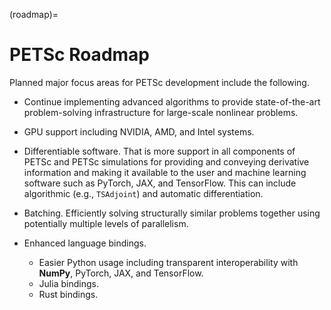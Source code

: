 (roadmap)=

# PETSc Roadmap

Planned major focus areas for PETSc development include the following.

- Continue implementing advanced algorithms to provide state-of-the-art problem-solving infrastructure for large-scale nonlinear problems.

- GPU support including NVIDIA, AMD, and Intel systems.

- Differentiable software. That is more support in all components of PETSc and PETSc simulations for providing and conveying
  derivative information and making it available to the user and machine learning software such as PyTorch, JAX, and TensorFlow.
  This can include algorithmic (e.g., `TSAdjoint`) and automatic differentiation.

- Batching. Efficiently solving structurally similar problems together using potentially multiple levels of parallelism.

- Enhanced language bindings.

  - Easier Python usage including transparent interoperability with **NumPy**, PyTorch, JAX, and TensorFlow.
  - Julia bindings.
  - Rust bindings.
